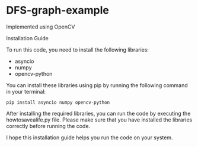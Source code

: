 # DFS-graph-example

Implemented using OpenCV

Installation Guide

To run this code, you need to install the following libraries:

* asyncio
* numpy
* opencv-python

You can install these libraries using pip by running the following command in your terminal:

```
pip install asyncio numpy opencv-python
```

After installing the required libraries, you can run the code by executing the howtosavealife.py file. Please make sure that you have installed the libraries correctly before running the code.

I hope this installation guide helps you run the code on your system.
